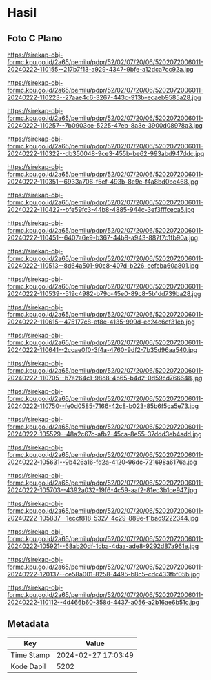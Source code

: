 # Hasil

## Foto C Plano

https://sirekap-obj-formc.kpu.go.id/2a65/pemilu/pdpr/52/02/07/20/06/5202072006011-20240222-110155--217b7f13-a929-4347-9bfe-a12dca7cc92a.jpg

https://sirekap-obj-formc.kpu.go.id/2a65/pemilu/pdpr/52/02/07/20/06/5202072006011-20240222-110223--27aae4c6-3267-443c-913b-ecaeb9585a28.jpg

https://sirekap-obj-formc.kpu.go.id/2a65/pemilu/pdpr/52/02/07/20/06/5202072006011-20240222-110257--7b0903ce-5225-47eb-8a3e-3900d08978a3.jpg

https://sirekap-obj-formc.kpu.go.id/2a65/pemilu/pdpr/52/02/07/20/06/5202072006011-20240222-110322--db350048-9ce3-455b-be62-993abd947ddc.jpg

https://sirekap-obj-formc.kpu.go.id/2a65/pemilu/pdpr/52/02/07/20/06/5202072006011-20240222-110351--6933a706-f5ef-493b-8e9e-f4a8bd0bc468.jpg

https://sirekap-obj-formc.kpu.go.id/2a65/pemilu/pdpr/52/02/07/20/06/5202072006011-20240222-110422--bfe59fc3-44b8-4885-944c-3ef3fffceca5.jpg

https://sirekap-obj-formc.kpu.go.id/2a65/pemilu/pdpr/52/02/07/20/06/5202072006011-20240222-110451--6407a6e9-b367-44b8-a943-887f7c1fb90a.jpg

https://sirekap-obj-formc.kpu.go.id/2a65/pemilu/pdpr/52/02/07/20/06/5202072006011-20240222-110513--8d64a501-90c8-407d-b226-eefcba60a801.jpg

https://sirekap-obj-formc.kpu.go.id/2a65/pemilu/pdpr/52/02/07/20/06/5202072006011-20240222-110539--519c4982-b79c-45e0-89c8-5b1dd739ba28.jpg

https://sirekap-obj-formc.kpu.go.id/2a65/pemilu/pdpr/52/02/07/20/06/5202072006011-20240222-110615--475177c8-ef8e-4135-999d-ec24c6cf31eb.jpg

https://sirekap-obj-formc.kpu.go.id/2a65/pemilu/pdpr/52/02/07/20/06/5202072006011-20240222-110641--2ccae0f0-3f4a-4760-9df2-7b35d96aa540.jpg

https://sirekap-obj-formc.kpu.go.id/2a65/pemilu/pdpr/52/02/07/20/06/5202072006011-20240222-110705--b7e264c1-98c8-4b65-b4d2-0d59cd766648.jpg

https://sirekap-obj-formc.kpu.go.id/2a65/pemilu/pdpr/52/02/07/20/06/5202072006011-20240222-110750--fe0d0585-7166-42c8-b023-85b6f5ca5e73.jpg

https://sirekap-obj-formc.kpu.go.id/2a65/pemilu/pdpr/52/02/07/20/06/5202072006011-20240222-105529--48a2c67c-afb2-45ca-8e55-37ddd3eb4add.jpg

https://sirekap-obj-formc.kpu.go.id/2a65/pemilu/pdpr/52/02/07/20/06/5202072006011-20240222-105631--9b426a16-fd2a-4120-96dc-721698a6176a.jpg

https://sirekap-obj-formc.kpu.go.id/2a65/pemilu/pdpr/52/02/07/20/06/5202072006011-20240222-105703--4392a032-19f6-4c59-aaf2-81ec3b1ce947.jpg

https://sirekap-obj-formc.kpu.go.id/2a65/pemilu/pdpr/52/02/07/20/06/5202072006011-20240222-105837--1eccf818-5327-4c29-889e-f1bad9222344.jpg

https://sirekap-obj-formc.kpu.go.id/2a65/pemilu/pdpr/52/02/07/20/06/5202072006011-20240222-105921--68ab20df-1cba-4daa-ade8-9292d87a961e.jpg

https://sirekap-obj-formc.kpu.go.id/2a65/pemilu/pdpr/52/02/07/20/06/5202072006011-20240222-120137--ce58a001-8258-4495-b8c5-cdc433fbf05b.jpg

https://sirekap-obj-formc.kpu.go.id/2a65/pemilu/pdpr/52/02/07/20/06/5202072006011-20240222-110112--4d466b60-358d-4437-a056-a2b16ae6b51c.jpg


## Metadata

| Key        | Value               |
| ---------- | ------------------- |
| Time Stamp | 2024-02-27 17:03:49 |
| Kode Dapil | 5202                |



